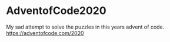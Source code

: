 # AdventofCode2020
My sad attempt to solve the puzzles in this years advent of code.
https://adventofcode.com/2020
